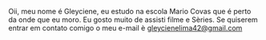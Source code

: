 Oii, meu nome é Gleyciene, eu estudo na escola Mario Covas que é perto da onde que eu moro.
Eu gosto muito de assisti filme e Sèries.
Se quiserem entrar em contato comigo o meu e-mail è gleycienelima42@gmail.com
